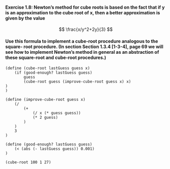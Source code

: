 #### Exercise 1.8: Newton’s method for cube roots is based on the fact that if y is an approximation to the cube root of x, then a better approximation is given by the value

$$
\frac{x/y^2+2y}{3}
$$

#### Use this formula to implement a cube-root procedure analogous to the square- root procedure. (In section Section 1.3.4 [1-3-4], page 69 we will see how to implement Newton’s method in general as an abstraction of these square-root and cube-root procedures.)

```eval-scheme
(define (cube-root lastGuess guess x)
    (if (good-enough? lastGuess guess)
        guess
        (cube-root guess (improve-cube-root guess x) x)
)
)

(define (improve-cube-root guess x)
    (/
        (+
            (/ x (* guess guess))
            (* 2 guess)
        )
    )
    3
)

(define (good-enough? lastGuess guess)
    (< (abs (- lastGuess guess)) 0.001)
)
```

```eval-scheme
(cube-root 100 1 27)
```